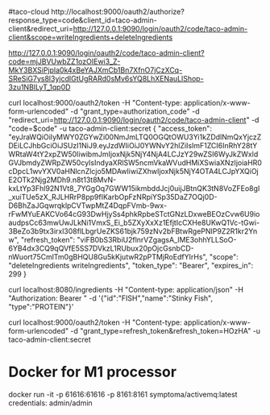 #taco-cloud
http://localhost:9000/oauth2/authorize?response_type=code&client_id=taco-admin-client&redirect_uri=http://127.0.0.1:9090/login/oauth2/code/taco-admin-client&scope=writeIngredients+deleteIngredients

http://127.0.0.1:9090/login/oauth2/code/taco-admin-client?code=mjJBVUwbZZ1ozOIEwi3_Z-MkY3BXSiPjpla0k4xBeYAJXmCb1Bn7XfnO7jCzXCq-SReSiG7ys8l3yjcdIGtUgRARd0sMv6sYQ8LhXENauLlShop-3zu1NBILyT_1qp0D

curl localhost:9000/oauth2/token -H "Content-type: application/x-www-form-urlencoded" -d "grant_type=authorization_code" -d "redirect_uri=http://127.0.0.1:9090/login/oauth2/code/taco-admin-client" -d "code=$code" -u taco-admin-client:secret
{
"access_token": "eyJraWQiOiIyMWY0ZGYwZi00NmJmLTQ0OGQtOWU3Yi1kZDdlNmQxYjczZDEiLCJhbGciOiJSUzI1NiJ9.eyJzdWIiOiJ0YWNvY2hlZiIsImF1ZCI6InRhY28tYWRtaW4tY2xpZW50IiwibmJmIjoxNjk5NjY4NjA4LCJzY29wZSI6WyJkZWxldGVJbmdyZWRpZW50cyIsIndyaXRlSW5ncmVkaWVudHMiXSwiaXNzIjoiaHR0cDpcL1wvYXV0aHNlcnZlcjo5MDAwIiwiZXhwIjoxNjk5NjY4OTA4LCJpYXQiOjE2OTk2Njg2MDh9.n8t13t8MvN-kxLtYp3Fhl92N1Vt8_7YGgOq7GWW15ikmbddJcj0uijJBtnQK3tN8VoZFEo8gI_xuiTUe5zX_RJLHRrP8pp9fIKarbOpFzNRpiYSp35DaZ7OQj0D-D6BhZaJGqwrqklpCVTwpMtZ4DqpFVmb-9wx-rFwMYuEAKCVo64cG93DwHjySs4phkRpbeSTctGNzLDxweBEOzCvw6U9ioaudpsCc63mwUwJLkNi1VmxS_Ei_b5ZXyXxXz1EfjtIcCXHe8UKwQ1Vc-tGwi-3BeZo3b9tx3irxl308flLbgrUeZKS61bjk759zNv2bFBtwRgePNIP9Z2R1kr2Ynw",
"refresh_token": "viFB0bS3RbiU2flnrVZgagsA_lME3ohhYLLSoO-6YB4dx3CQ9qQVfE5SS7DVkzL1RUbux20pOjcGsnbCD-nWuort75CmlTm0gBHQU8Gu5kKjutwR2pPTMjRoEdfYIrHs",
"scope": "deleteIngredients writeIngredients",
"token_type": "Bearer",
"expires_in": 299
}

curl localhost:8080/ingredients -H "Content-type: application/json" -H "Authorization: Bearer " -d '{"id":"FISH","name":"Stinky Fish", "type":"PROTEIN"}'

curl localhost:9000/oauth2/token -H "Content-type: application/x-www-form-urlencoded" -d "grant_type=refresh_token&refresh_token=HOzHA" -u taco-admin-client:secret

# Docker for M1 processor
docker run -it -p 61616:61616 -p 8161:8161 symptoma/activemq:latest
credentials: admin/admin